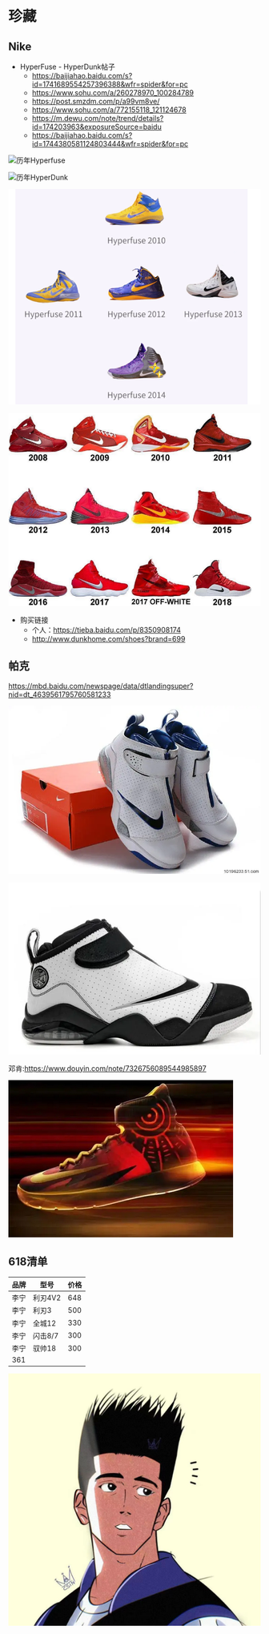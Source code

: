 # 珍藏

## Nike

- HyperFuse - HyperDunk帖子
  - https://baijiahao.baidu.com/s?id=1741689554257396388&wfr=spider&for=pc
  - https://www.sohu.com/a/260278970_100284789
  - https://post.smzdm.com/p/a99vm8ve/
  - https://www.sohu.com/a/772155118_121124678
  - https://m.dewu.com/note/trend/details?id=174203963&exposureSource=baidu
  - https://baijiahao.baidu.com/s?id=1744380581124803444&wfr=spider&for=pc

![历年Hyperfuse](../../assets/image-20240507113454770.png) 

![历年HyperDunk](../../assets/image-20240507113637472.png) 

![历年Hyperfuse](../../assets/04759df1fab351fc1e808917b07afbc.png) 

![历年hyperdunk](../../assets/48a8a5452b2cd5f6934d5739fb80946.png) 



- 购买链接
  - 个人：https://tieba.baidu.com/p/8350908174
  - http://www.dunkhome.com/shoes?brand=699

## 帕克

https://mbd.baidu.com/newspage/data/dtlandingsuper?nid=dt_4639561795760581233

![帕克](../../assets/u=3377750286,145334422&fm=253&fmt=auto&app=138&f=JPEG.png) 

![u=1863817095,2600638988&fm=253&fmt=auto&app=138&f=JPG](../../assets/u=1863817095,2600638988&fm=253&fmt=auto&app=138&f=JPG.png) 

邓肯:https://www.douyin.com/note/7326756089544985897

![80d6fd7b72f35f6b7c0ea5378dac1a6](../../assets/80d6fd7b72f35f6b7c0ea5378dac1a6.png) 

## 618清单

| 品牌 | 型号    | 价格 |
| ---- | ------- | ---- |
| 李宁 | 利刃4V2 | 648  |
| 李宁 | 利刃3   | 500  |
| 李宁 | 全城12  | 330  |
| 李宁 | 闪击8/7 | 300  |
| 李宁 | 驭帅18  | 300  |
| 361  |         |      |

![shido](../../assets/shido.png) 
